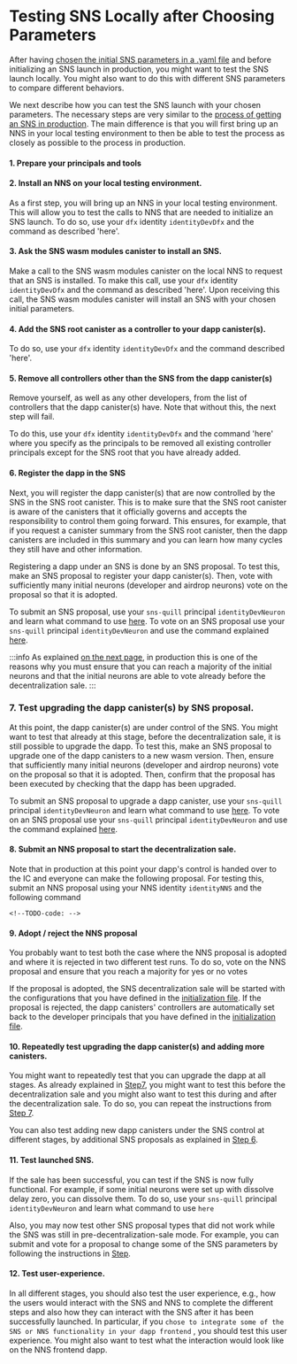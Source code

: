 # Testing SNS Locally after Choosing Parameters


After having
[chosen the initial SNS parameters in a .yaml file](preparation.md)
and before initializing an SNS launch in production,
you might want to test the SNS launch locally.
You might also want to do this with different SNS parameters to compare different behaviors.

We next describe how you can test the SNS launch with your chosen parameters.
The necessary steps are very similar to the [process of getting an SNS
in production](get-sns-production.md).
The main difference is that you will first bring up an NNS in your local testing
environment to then be able to test the process as closely as possible to the
process in production.

#### 1. Prepare your principals and tools

<!-- TODO-content & TODO-CLI/dfx: 
Open terminal with dfx, ready for commands when we say "use `dfx` identity 
`identityDevDfx`.
For things to do with `sns-quill` will say "use `sns-quill` principal `identityDevNeuron`"
For production, we recommend that message are signed on air-gapped computer and
sent to IC on connected computer. For testing this does not matter that much.
But in that case, we recommend that you use a different principal for testing and
in production (to protect the relevant key).

Might want to set up fake principals for some testing rounds as you want to reach majority in
voting decisions.

Set up NNS in such a way that can vote through proposals. Maybe one huge neuron `identityMajority`?
Have principal w/ NNS neuron NNS identity `identityNNS`.
-->

#### 2. Install an NNS on your local testing environment.
As a first step, you will bring up an NNS in your local testing environment. 
This will allow you to test the calls to NNS that are needed to initialize an SNS
launch.
To do so, use your `dfx` identity `identityDevDfx` and
the command as described 'here'. <!--TODO-CLI/dfx-Link: -->

<!--TODO-CLI/dfx: After we have the dfx tool, clarify whether there are other
steps needed here! -->

#### 3. Ask the SNS wasm modules canister to install an SNS.
Make a call to the SNS wasm modules canister on the local NNS 
to request that an SNS is installed.
To make this call, use your `dfx` identity `identityDevDfx` and
the command as described 'here'. <!--TODO-CLI/dfx-Link: -->
Upon receiving this call, the SNS wasm modules canister will install
an SNS with your chosen initial parameters.
<!--TODO-CLI/dfx-Link: once tooling is clear, make sure that here automatically
the .yaml file is used. If this is not the case, add the information how this 
can be ensured.-->

#### 4. Add the SNS root canister as a controller to your dapp canister(s).
To do so, use your `dfx` identity `identityDevDfx` and
the command described 'here'.
<!-- TODO: add this to CLI/dfx tool as need to learn SNS canisters -->

#### 5. Remove all controllers other than the SNS from the dapp canister(s)
Remove yourself, as well as any other developers,
from the list of controllers that the dapp canister(s) have.
Note that without this, the next step will fail.

To do this, use your `dfx` identity `identityDevDfx` and the command 'here'
where you specify as the principals to be removed all existing controller principals
except for the SNS root that you have already added.
<!--TODO-CLI/dfx-Link: should already exist in DFX -->

#### 6. Register the dapp in the SNS
Next, you will register the dapp canister(s) that are now controlled by the SNS
in the SNS root canister. This is to make sure that the SNS root canister
is aware of the canisters that it officially governs and accepts the responsibility
to control them going forward.
This ensures, for example, that if you request a canister summary from the
SNS root canister, then the dapp canisters are included in this summary and
you can learn how many cycles they still have and other information.

Registering a dapp under an SNS is done by an SNS proposal.
To test this, make an SNS proposal to register your dapp canister(s).
Then, vote with sufficiently many initial neurons (developer and airdrop
neurons) vote on the proposal so that it is adopted.

To submit an SNS proposal, use your `sns-quill` principal `identityDevNeuron`
and learn what command to use [here](https://github.com/dfinity/sns-quill#submit-a-proposal).
To vote on an SNS proposal use your `sns-quill` principal `identityDevNeuron`
and use the command explained [here](https://github.com/dfinity/sns-quill#vote-on-a-proposal).
<!-- TODO: SNS quill documentation to make proposal and link to it-->

:::info
As explained [on the next page](get-sns-production.md), in production this is one of the reasons
why you must ensure that you can reach a majority of the initial neurons and that the initial
neurons are able to vote already before the decentralization sale.
:::

### 7. Test upgrading the dapp canister(s) by SNS proposal. 
At this point, the dapp canister(s) are under control of the SNS.
You might want to test that already at this stage, before the decentralization sale,
it is still possible to upgrade the dapp.
To test this, make an SNS proposal to upgrade one of the dapp canisters to
a new wasm version.
Then, ensure that sufficiently many initial neurons (developer and airdrop
neurons) vote on the proposal so that it is adopted.
Then, confirm that the proposal has been executed by checking that the dapp has been
upgraded.

To submit an SNS proposal to upgrade a dapp canister,
use your `sns-quill` principal `identityDevNeuron`
and learn what command to use [here](https://github.com/dfinity/sns-quill#submit-a-proposal).
To vote on an SNS proposal use your `sns-quill` principal `identityDevNeuron`
and use the command explained [here](https://github.com/dfinity/sns-quill#vote-on-a-proposal).
<!-- TODO: SNS quill documentation to make proposal and link to it-->


#### 8. Submit an NNS proposal to start the decentralization sale.
Note that in production at this point your dapp's control is handed over to the IC and everyone
can make the following proposal.
For testing this, submit an NNS proposal using your NNS identity `identityNNS`
and the following command
```
<!--TODO-code: --> 
```

#### 9. Adopt / reject the NNS proposal
You probably want to test both the case where the NNS proposal is adopted and where it is rejected
in two different test runs. 
To do so, vote on the NNS proposal and ensure that you reach a majority for yes or no votes
<!-- e.g., with `identityMajority` -->

If the proposal is adopted, the SNS decentralization sale will be
started with the configurations that you have defined in the
[initialization file](preparation.md).
If the proposal is rejected, the dapp canisters' controllers are automatically set
back to the developer principals that you
have defined in the [initialization file](preparation.md).

#### 10. Repeatedly test upgrading the dapp canister(s) and adding more canisters.
You might want to repeatedly test that you can upgrade the dapp at all stages.
As already explained in [Step7](#7-test-upgrading-the-dapp-canisters-by-sns-proposal),
you might want to test this before the decentralization sale and you might also want to test this
during and after the decentralization sale.
To do so, you can repeat the instructions from
[Step 7](#7-test-upgrading-the-dapp-canisters-by-sns-proposal).

You can also test adding new dapp canisters under the SNS control at different stages,
by additional SNS proposals as explained in [Step 6](#6-register-the-dapp-in-the-sns).

#### 11. Test launched SNS.
If the sale has been successful, you can test if the SNS is now fully functional.
For example, if some initial neurons were set up with dissolve delay zero, you can dissolve them.
To do so, use your `sns-quill` principal `identityDevNeuron`
and learn what command to use `here` <!-- TODO: SNS quill documentation to use this neuron mnmt
command.-->

Also, you may now test other SNS proposal types that did not work while the SNS was still
in pre-decentralization-sale mode.
For example, you can submit and vote for a proposal to change some of the SNS parameters
by following the instructions in [Step](#7-test-upgrading-the-dapp-canisters-by-sns-proposal).

#### 12. Test user-experience.
In all different stages, you should also test the user experience, e.g., how the users would
interact with the SNS and NNS to complete the different steps and also how they can
interact with the SNS after it has been successfully launched.
In particular, if you `chose to integrate some of the SNS or NNS functionality in your dapp
frontend` <!-- TODO: add link to new page-->, you should test this user experience. 
You might also want to test what the interaction would look like on the NNS frontend dapp.
<!-- TODO: Add explanation if this comes for free in the new testing env. or if you need
to do something extra to test this.-->

<!--TODO-code: Would be good to test, but I think would require a dfx call to add new wasm to SNS-W,
otherwise this is complicated?
#### 10. Repeatedly test upgrading the SNS canister(s)
Finally, if there are new blessed deployments of the SNS canisters, you can
upgrade the SNS canisters by an SNS proposal.
To make such a proposal, you can use the following dfx command:
-->

